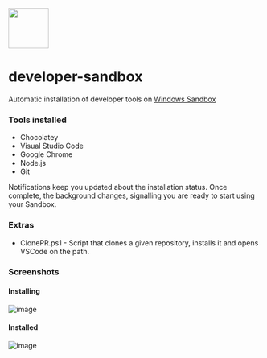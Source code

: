 <img src="https://github.com/user-attachments/assets/d8465ac3-1e49-4d47-bb67-f95af32c2b35" width="80" />
<h1>developer-sandbox</h1>

Automatic installation of developer tools on [Windows Sandbox](https://learn.microsoft.com/en-us/windows/security/application-security/application-isolation/windows-sandbox/windows-sandbox-overview)

### Tools installed
- Chocolatey
- Visual Studio Code
- Google Chrome
- Node.js
- Git

Notifications keep you updated about the installation status. Once complete, the background changes, signalling you are ready to start using your Sandbox.

### Extras

- ClonePR.ps1 - Script that clones a given repository, installs it and opens VSCode on the path.

### Screenshots
#### Installing
![image](https://github.com/user-attachments/assets/99fe67bd-0410-4fd9-9636-183520a0113a)

#### Installed
![image](https://github.com/user-attachments/assets/dc1dd1b0-584b-4f64-96fd-4fd75c4c4231)

